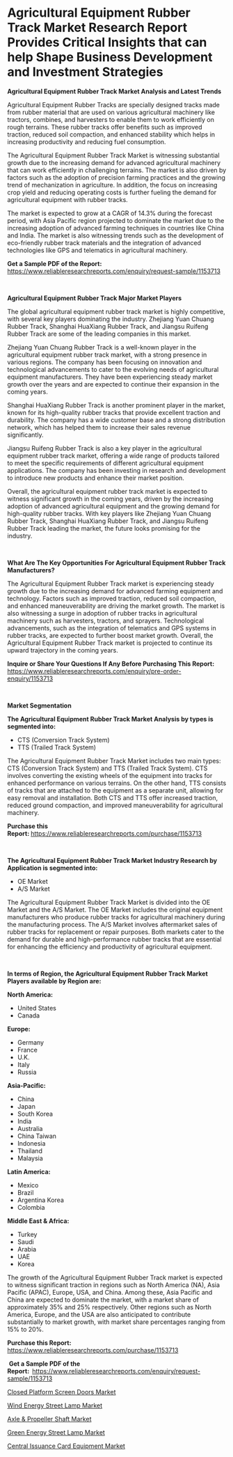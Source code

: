 <p><h1>Agricultural Equipment Rubber Track Market Research Report Provides Critical Insights that can help Shape Business Development and Investment Strategies</h1></p><p><strong>Agricultural Equipment Rubber Track Market Analysis and Latest Trends</strong></p>
<p><p>Agricultural Equipment Rubber Tracks are specially designed tracks made from rubber material that are used on various agricultural machinery like tractors, combines, and harvesters to enable them to work efficiently on rough terrains. These rubber tracks offer benefits such as improved traction, reduced soil compaction, and enhanced stability which helps in increasing productivity and reducing fuel consumption.</p><p>The Agricultural Equipment Rubber Track Market is witnessing substantial growth due to the increasing demand for advanced agricultural machinery that can work efficiently in challenging terrains. The market is also driven by factors such as the adoption of precision farming practices and the growing trend of mechanization in agriculture. In addition, the focus on increasing crop yield and reducing operating costs is further fueling the demand for agricultural equipment with rubber tracks.</p><p>The market is expected to grow at a CAGR of 14.3% during the forecast period, with Asia Pacific region projected to dominate the market due to the increasing adoption of advanced farming techniques in countries like China and India. The market is also witnessing trends such as the development of eco-friendly rubber track materials and the integration of advanced technologies like GPS and telematics in agricultural machinery.</p></p>
<p><strong>Get a Sample PDF of the Report:&nbsp;</strong> <a href="https://www.reliableresearchreports.com/enquiry/request-sample/1153713">https://www.reliableresearchreports.com/enquiry/request-sample/1153713</a></p>
<p>&nbsp;</p>
<p><strong>Agricultural Equipment Rubber Track Major Market Players</strong></p>
<p><p>The global agricultural equipment rubber track market is highly competitive, with several key players dominating the industry. Zhejiang Yuan Chuang Rubber Track, Shanghai HuaXiang Rubber Track, and Jiangsu Ruifeng Rubber Track are some of the leading companies in this market.</p><p>Zhejiang Yuan Chuang Rubber Track is a well-known player in the agricultural equipment rubber track market, with a strong presence in various regions. The company has been focusing on innovation and technological advancements to cater to the evolving needs of agricultural equipment manufacturers. They have been experiencing steady market growth over the years and are expected to continue their expansion in the coming years.</p><p>Shanghai HuaXiang Rubber Track is another prominent player in the market, known for its high-quality rubber tracks that provide excellent traction and durability. The company has a wide customer base and a strong distribution network, which has helped them to increase their sales revenue significantly.</p><p>Jiangsu Ruifeng Rubber Track is also a key player in the agricultural equipment rubber track market, offering a wide range of products tailored to meet the specific requirements of different agricultural equipment applications. The company has been investing in research and development to introduce new products and enhance their market position.</p><p>Overall, the agricultural equipment rubber track market is expected to witness significant growth in the coming years, driven by the increasing adoption of advanced agricultural equipment and the growing demand for high-quality rubber tracks. With key players like Zhejiang Yuan Chuang Rubber Track, Shanghai HuaXiang Rubber Track, and Jiangsu Ruifeng Rubber Track leading the market, the future looks promising for the industry.</p></p>
<p>&nbsp;</p>
<p><strong>What Are The Key Opportunities For Agricultural Equipment Rubber Track Manufacturers?</strong></p>
<p><p>The Agricultural Equipment Rubber Track market is experiencing steady growth due to the increasing demand for advanced farming equipment and technology. Factors such as improved traction, reduced soil compaction, and enhanced maneuverability are driving the market growth. The market is also witnessing a surge in adoption of rubber tracks in agricultural machinery such as harvesters, tractors, and sprayers. Technological advancements, such as the integration of telematics and GPS systems in rubber tracks, are expected to further boost market growth. Overall, the Agricultural Equipment Rubber Track market is projected to continue its upward trajectory in the coming years.</p></p>
<p><strong>Inquire or Share Your Questions If Any Before Purchasing This Report:</strong> <a href="https://www.reliableresearchreports.com/enquiry/pre-order-enquiry/1153713">https://www.reliableresearchreports.com/enquiry/pre-order-enquiry/1153713</a></p>
<p>&nbsp;</p>
<p><strong>Market Segmentation</strong></p>
<p><strong>The Agricultural Equipment Rubber Track Market Analysis by types is segmented into:</strong></p>
<p><ul><li>CTS (Conversion Track System)</li><li>TTS (Trailed Track System)</li></ul></p>
<p><p>The Agricultural Equipment Rubber Track Market includes two main types: CTS (Conversion Track System) and TTS (Trailed Track System). CTS involves converting the existing wheels of the equipment into tracks for enhanced performance on various terrains. On the other hand, TTS consists of tracks that are attached to the equipment as a separate unit, allowing for easy removal and installation. Both CTS and TTS offer increased traction, reduced ground compaction, and improved maneuverability for agricultural machinery.</p></p>
<p><strong>Purchase this Report:&nbsp;</strong><a href="https://www.reliableresearchreports.com/purchase/1153713">https://www.reliableresearchreports.com/purchase/1153713</a></p>
<p>&nbsp;</p>
<p><strong>The Agricultural Equipment Rubber Track Market Industry Research by Application is segmented into:</strong></p>
<p><ul><li>OE Market</li><li>A/S Market</li></ul></p>
<p><p>The Agricultural Equipment Rubber Track Market is divided into the OE Market and the A/S Market. The OE Market includes the original equipment manufacturers who produce rubber tracks for agricultural machinery during the manufacturing process. The A/S Market involves aftermarket sales of rubber tracks for replacement or repair purposes. Both markets cater to the demand for durable and high-performance rubber tracks that are essential for enhancing the efficiency and productivity of agricultural equipment.</p></p>
<p>&nbsp;</p>
<p><strong>In terms of Region, the Agricultural Equipment Rubber Track Market Players available by Region are:</strong></p>
<p>
    <p> <strong> North America: </strong>
        <ul>
            <li>United States</li>
            <li>Canada</li>
        </ul>
        </p> 
    <p> <strong> Europe: </strong>
        <ul>
            <li>Germany</li>
            <li>France</li>
            <li>U.K.</li>
            <li>Italy</li>
            <li>Russia</li>
        </ul>
        </p> 
    <p> <strong> Asia-Pacific: </strong>
        <ul>
            <li>China</li>
            <li>Japan</li>
            <li>South Korea</li>
            <li>India</li>
            <li>Australia</li>
            <li>China Taiwan</li>
            <li>Indonesia</li>
            <li>Thailand</li>
            <li>Malaysia</li>
        </ul>
        </p> 
    <p> <strong> Latin America: </strong>
        <ul>
            <li>Mexico</li>
            <li>Brazil</li>
            <li>Argentina Korea</li>
            <li>Colombia</li>
        </ul>
        </p> 
    <p> <strong> Middle East & Africa: </strong>
        <ul>
            <li>Turkey</li>
            <li>Saudi</li>
            <li>Arabia</li>
            <li>UAE</li>
            <li>Korea</li>
        </ul>
    </p>
    </p>
<p><p>The growth of the Agricultural Equipment Rubber Track market is expected to witness significant traction in regions such as North America (NA), Asia Pacific (APAC), Europe, USA, and China. Among these, Asia Pacific and China are expected to dominate the market, with a market share of approximately 35% and 25% respectively. Other regions such as North America, Europe, and the USA are also anticipated to contribute substantially to market growth, with market share percentages ranging from 15% to 20%.</p></p>
<p><strong>Purchase this Report: </strong><a href="https://www.reliableresearchreports.com/purchase/1153713">https://www.reliableresearchreports.com/purchase/1153713</a></p>
<p>&nbsp;<strong>Get a Sample PDF of the Report:&nbsp;&nbsp;</strong><a href="https://www.reliableresearchreports.com/enquiry/request-sample/1153713">https://www.reliableresearchreports.com/enquiry/request-sample/1153713</a></p>
<p><strong></strong></p>
<p><p><a href="https://medium.com/@reganklocko456458/closed-platform-screen-doors-market-trends-and-market-analysis-forecasted-for-period-2024-2031-86ba0272f013">Closed Platform Screen Doors Market</a></p><p><a href="https://issuu.com/reportprime-2/docs/wind-energy-street-lamp-market-size-2030.pptx">Wind Energy Street Lamp Market</a></p><p><a href="https://github.com/pizolina/Market-Research-Report-List-3/blob/main/axle-propeller-shaft-market.md">Axle & Propeller Shaft Market</a></p><p><a href="https://issuu.com/reportprime-2/docs/green-energy-street-lamp-market-size-2030.pptx">Green Energy Street Lamp Market</a></p><p><a href="https://medium.com/@reganklocko456458/central-issuance-card-equipment-market-analysis-and-sze-forecasted-for-period-from-2024-to-2031-af8a45f1fc8b">Central Issuance Card Equipment Market</a></p></p>